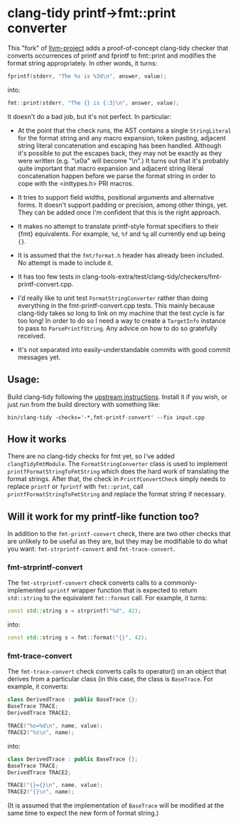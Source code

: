 # clang-tidy printf->fmt::print converter

This "fork" of [llvm-project][1] adds a proof-of-concept clang-tidy checker
that converts occurrences of printf and fprintf to fmt::print and modifies
the format string appropriately. In other words, it turns:

```C++
fprintf(stderr, "The %s is %3d\n", answer, value);
```
into:
```C++
fmt::print(stderr, "The {} is {:3}\n", answer, value);
```

It doesn't do a bad job, but it's not perfect. In particular:

* At the point that the check runs, the AST contains a single
  `StringLiteral` for the format string and any macro expansion, token
  pasting, adjacent string literal concatenation and escaping has been
  handled. Although it's possible to put the escapes back, they may not be
  exactly as they were written (e.g. "\x0a" will become "\n".) It turns out
  that it's probably quite important that macro expansion and adjacent
  string literal concatenation happen before we parse the format string in
  order to cope with the <inttypes.h> PRI macros.

* It tries to support field widths, positional arguments and alternative
  forms. It doesn't support padding or precision, among other things, yet.
  They can be added once I'm confident that this is the right approach.

* It makes no attempt to translate printf-style format specifiers to their
  {fmt} equivalents. For example, `%d`, `%f` and `%g` all currently end up
  being `{}`.

* It is assumed that the `fmt/format.h` header has already been included.
  No attempt is made to include it.

* It has too few tests in
  clang-tools-extra/test/clang-tidy/checkers/fmt-printf-convert.cpp.

* I'd really like to unit test `FormatStringConverter` rather than doing
  everything in the fmt-printf-convert.cpp tests. This mainly because
  clang-tidy takes so long to link on my machine that the test cycle is far
  too long! In order to do so I need a way to create a `TargetInfo`
  instance to pass to `ParsePrintfString`. Any advice on how to do so
  gratefully received.

* It's not separated into easily-understandable commits with good commit
  messages yet.

## Usage:

Build clang-tidy following the [upstream instructions][1]. Install it if
you wish, or just run from the build directory with something like:

    bin/clang-tidy -checks='-*,fmt-printf-convert' --fix input.cpp

## How it works

There are no clang-tidy checks for fmt yet, so I've added
`clangTidyFmtModule`. The `FormatStringConverter` class is used to
implement `printfFormatStringToFmtString` which does the hard work of
translating the format strings. After that, the check in
`PrintfConvertCheck` simply needs to replace `printf` or `fprintf` with
`fmt::print`, call `printfFormatStringToFmtString` and replace the format
string if necessary.

## Will it work for my printf-like function too?

In addition to the `fmt-printf-convert` check, there are two other checks
that are unlikely to be useful as they are, but they may be modifiable to
do what you want: `fmt-strprintf-convert` and `fmt-trace-convert`.

### fmt-strprintf-convert

The `fmt-strprintf-convert` check converts calls to a commonly-implemented
`sprintf` wrapper function that is expected to return `std::string` to the
equivalent `fmt::format` call. For example, it turns:

```C++
const std::string s = strprintf("%d", 42);
```
into:
```C++
const std::string s = fmt::format("{}", 42);
```

### fmt-trace-convert

The `fmt-trace-convert` check converts calls to operator() on an object
that derives from a particular class (in this case, the class is
`BaseTrace`. For example, it converts:
```C++
class DerivedTrace : public BaseTrace {};
BaseTrace TRACE;
DerivedTrace TRACE2;

TRACE("%s=%d\n", name, value);
TRACE2("%s\n", name);
```
into:
```C++
class DerivedTrace : public BaseTrace {};
BaseTrace TRACE;
DerivedTrace TRACE2;

TRACE("{}={}\n", name, value);
TRACE2("{}\n", name);
```

(It is assumed that the implementation of `BaseTrace` will be modified at
the same time to expect the new form of format string.)

[1]: https://github.com/llvm/llvm-project
